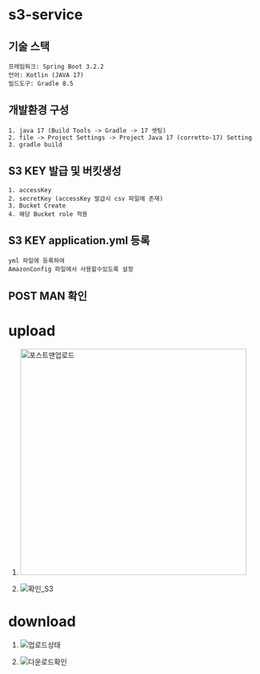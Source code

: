 ﻿# s3-service


## 기술 스택
```
프레임워크: Spring Boot 3.2.2
언어: Kotlin (JAVA 17)
빌드도구: Gradle 8.5
```

## 개발환경 구성

```
1. java 17 (Build Tools -> Gradle -> 17 셋팅)
2. file -> Project Settings -> Project Java 17 (corretto-17) Setting
3. gradle build
```

## S3 KEY 발급 및 버킷생성
```
1. accessKey
2. secretKey (accessKey 발급시 csv 파일에 존재)
3. Bucket Create
4. 해당 Bucket role 적용
```

## S3 KEY application.yml 등록
```
yml 파일에 등록하여 
AmazonConfig 파일에서 사용할수있도록 설정
```

## POST MAN  확인

# upload

1. <img width="452" alt="포스트맨업로드" src="https://github.com/gojunghyo/s3-service/assets/128199051/5237384d-5ecf-4f67-aaa3-e8be376f11fd">

2. ![확인_S3](https://github.com/gojunghyo/s3-service/assets/128199051/150c2467-7b33-43c4-95a0-8b86858c122c)


# download

1. ![업로드상태](https://github.com/gojunghyo/s3-service/assets/128199051/3a66a458-f83d-4f2c-84bd-74ea297f8921)

2. ![다운로드확인](https://github.com/gojunghyo/s3-service/assets/128199051/e13fcd6b-852e-4d92-bb81-c386afcc1e34)

